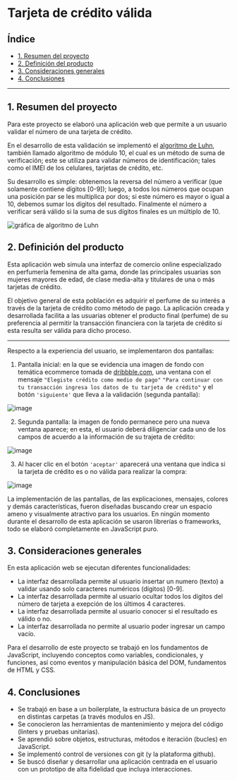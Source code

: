 # Tarjeta de crédito válida

## Índice

* [1. Resumen del proyecto](#1-resumen-del-proyecto)
* [2. Definición del producto](#2-definición-del-producto)
* [3. Consideraciones generales](#3-consideraciones-generales)
* [4. Conclusiones](#4-conclusiones)


***

## 1. Resumen del proyecto

Para este proyecto se elaboró una aplicación web que permite a un usuario validar el número de una tarjeta de crédito. 

En el desarrollo de esta validación se implementó el [algoritmo de Luhn](https://es.wikipedia.org/wiki/Algoritmo_de_Luhn), también llamado algoritmo de módulo 10, el cual es un método de suma de verificación; este se utiliza para validar números de identificación; tales como el IMEI de los celulares, tarjetas de crédito, etc.

Su desarrollo es simple: obtenemos la reversa del número a verificar (que solamente contiene dígitos [0-9]); luego, a todos los números que ocupan una posición par se les multiplica por dos; si este número es mayor o igual a 10, debemos sumar los dígitos del resultado. Finalmente el número a verificar será válido si la suma de sus dígitos finales es un múltiplo de 10.

![gráfica de algoritmo de Luhn](https://user-images.githubusercontent.com/12631491/217016579-865679e0-0949-4afd-b13f-d2ebba7a0c54.png)

## 2. Definición del producto

Esta aplicación web simula una interfaz de comercio online especializado en perfumería femenina de alta gama, donde las principales usuarias son mujeres mayores de edad, de clase media-alta y titulares de una o más tarjetas de crédito. 

El objetivo general de esta población es adquirir el perfume de su interés a través de la tarjeta de crédito como método de pago. La aplicación creada y desarrollada facilita a las usuarias obtener el producto final (perfume) de su preferencia al permitir la transacción financiera con la tarjeta de crédito si esta resulta ser válida para dicho proceso.  

***

Respecto a la experiencia del usuario, se implementaron dos pantallas: 
1. Pantalla inicial:  en la que se evidencia una imagen de fondo con temática ecommerce tomada de [dribbble.com](https://dribbble.com/shots/5408295-Beauty-Shop-Product-Details-Page), una ventana con el mensaje `"Elegiste crédito como medio de pago"` `"Para continuar con tu transacción ingresa los datos de tu tarjeta de crédito"` y el botón `'siguiente'` que lleva a la validación (segunda pantalla):

![image](https://user-images.githubusercontent.com/129604876/234459035-d1766d6f-a88f-47a2-8165-e0d9b17e0c99.png)

2. Segunda pantalla: la imagen de fondo permanece pero una nueva ventana aparece; en esta, el usuario deberá diligenciar cada uno de los campos de acuerdo a la información de su trajeta de crédito:

![image](https://user-images.githubusercontent.com/129604876/234461954-09873573-54b9-4d84-a5df-dc70452f8f55.png)

3. Al hacer clic en el botón `'aceptar'` aparecerá una ventana que indica si la tarjeta de crédito es o no válida para realizar la compra:

![image](https://user-images.githubusercontent.com/129604876/234463353-ab09c148-8309-4ece-b701-5a340905ee2f.png)


La implementación de las pantallas, de las explicaciones, mensajes, colores y demás características, fueron diseñadas buscando crear un espacio ameno y visualmente atractivo para los usuarios. En ningún momento durante el desarrollo de esta aplicación se usaron librerías o frameworks, todo se elaboró completamente en JavaScript puro.

## 3. Consideraciones generales

En esta aplicación web se ejecutan diferentes funcionalidades:
* La interfaz desarrollada permite al usuario insertar un numero (texto) a validar usando solo caracteres numéricos (dígitos) [0-9].  
* La interfaz desarrollada permite al usuario ocultar todos los dígitos del número de tarjeta a exepción de los últimos 4 caracteres.  
* La interfaz desarrollada permite al usuario conocer si el resultado es válido o no.  
* La interfaz desarrollada no permite al usuario poder ingresar un campo vacío.  

Para el desarrollo de este proyecto se trabajó en los fundamentos de JavaScript, incluyendo conceptos como variables, condicionales, y funciones, así como eventos y manipulación básica del DOM, fundamentos de HTML y CSS. 

## 4. Conclusiones

* Se trabajó en base a un boilerplate, la estructura básica de un proyecto en distintas carpetas (a través modulos en JS).
* Se conocieron las herramientas de mantenimiento y mejora del código (linters y pruebas unitarias).
* Se aprendió sobre objetos, estructuras, métodos e iteración (bucles) en JavaScript.
* Se implementó control de versiones con git (y la plataforma github).
* Se buscó diseñar y desarrollar una aplicación centrada en el usuario con un prototipo de alta fidelidad que incluya interacciones.
